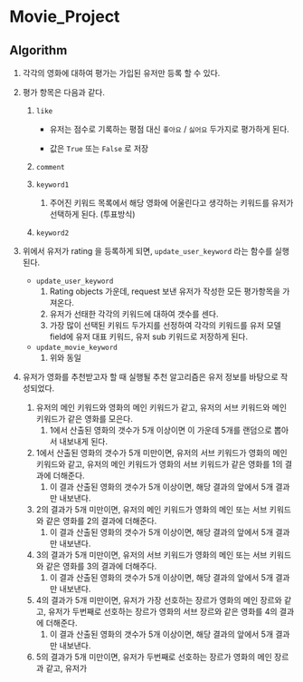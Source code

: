 # Movie_Project

## Algorithm

1.  각각의 영화에 대하여 평가는 가입된 유저만 등록 할 수 있다.

2.  평가 항목은 다음과 같다.

    1.  ``like``

        -   유저는 점수로 기록하는 평점 대신 ``좋아요`` / ``싫어요`` 두가지로 평가하게 된다.

        -   값은 ``True`` 또는 ``False`` 로 저장

    2.  ``comment``

    3.  ``keyword1``

        1.  주어진 키워드 목록에서 해당 영화에 어울린다고 생각하는 키워드를 유저가 선택하게 된다. (투표방식)

    4.  ``keyword2``

3.  위에서 유저가 rating 을 등록하게 되면, ``update_user_keyword`` 라는 함수를 실행된다.

    -   ``update_user_keyword``
        1.  Rating objects 가운데, request 보낸 유저가 작성한 모든 평가항목을 가져온다.
        2.  유저가 선태한 각각의 키워드에 대하여 갯수를 센다.
        3.  가장 많이 선택된 키워드 두가지를 선정하여 각각의 키워드를 유저 모델 field에 유저 대표 키워드, 유저 sub 키워드로 저장하게 된다.
    -   ``update_movie_keyword``
        1.  위와 동일

4.  유저가 영화를 추천받고자 할 때 실행될 추천 알고리즘은 유저 정보를 바탕으로 작성되었다.

    1.  유저의 메인 키워드와 영화의 메인 키워드가 같고, 유저의 서브 키워드와 메인 키워드가 같은 영화를 모은다.
        1.  1에서 산출된 영화의 갯수가 5개 이상이면 이 가운데 5개를 랜덤으로 뽑아서 내보내게 된다.
    2.  1에서 산출된 영화의 갯수가 5개 미만이면, 유저의 서브 키워드가 영화의 메인 키워드와 같고, 유저의 메인 키워드가 영화의 서브 키워드가 같은 영화를 1의 결과에 더해준다.
        1.  이 결과 산출된 영화의 갯수가 5개 이상이면, 해당 결과의 앞에서 5개 결과만 내보낸다. 
    3.  2의 결과가 5개 미만이면, 유저의 메인 키워드가 영화의 메인 또는 서브 키워드와 같은 영화를 2의 결과에 더해준다.
        1.  이 결과 산출된 영화의 갯수가 5개 이상이면, 해당 결과의 앞에서 5개 결과만 내보낸다. 
    4.  3의 결과가 5개 미만이면, 유저의 서브 키워드가 영화의 메인 또는 서브 키워드와 같은 영화를 3의 결과에 더해주다.
        1.  이 결과 산출된 영화의 갯수가 5개 이상이면, 해당 결과의 앞에서 5개 결과만 내보낸다. 
    5.  4의 결과가 5개 미만이면, 유저가 가장 선호하는 장르가 영화의 메인 장르와 같고, 유저가 두번째로 선호하는 장르가 영화의 서브 장르와 같은 영화를 4의 결과에 더해준다.
        1.  이 결과 산출된 영화의 갯수가 5개 이상이면, 해당 결과의 앞에서 5개 결과만 내보낸다.
    6.  5의 결과가 5개 미만이면, 유저가 두번째로 선호하는 장르가 영화의 메인 장르과 같고, 유저가 